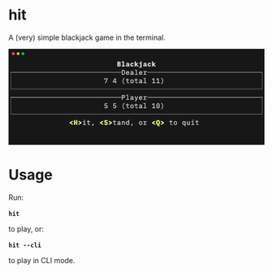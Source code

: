 # hit

A (very) simple blackjack game in the terminal.

![Animated demo](img/demo.gif)

# Usage

Run:

**`hit`**

to play, or:

**`hit --cli`**

to play in CLI mode.

